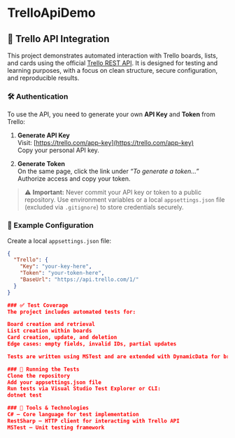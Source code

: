 ﻿# TrelloApiDemo
## 🔗 Trello API Integration

This project demonstrates automated interaction with Trello boards, lists, and cards using the official [Trello REST API](https://developer.atlassian.com/cloud/trello/rest/). It is designed for testing and learning purposes, with a focus on clean structure, secure configuration, and reproducible results.

### 🛠️ Authentication

To use the API, you need to generate your own **API Key** and **Token** from Trello:

1. **Generate API Key**  
   Visit: [https://trello.com/app-key](https://trello.com/app-key)  
   Copy your personal API key.

2. **Generate Token**  
   On the same page, click the link under _“To generate a token…”_  
   Authorize access and copy your token.

> ⚠️ **Important:** Never commit your API key or token to a public repository. Use environment variables or a local `appsettings.json` file (excluded via `.gitignore`) to store credentials securely.

### 🔐 Example Configuration

Create a local `appsettings.json` file:

```json
{
  "Trello": {
    "Key": "your-key-here",
    "Token": "your-token-here",
    "BaseUrl": "https://api.trello.com/1/"
  }
}

### ✅ Test Coverage
The project includes automated tests for:

Board creation and retrieval
List creation within boards
Card creation, update, and deletion
Edge cases: empty fields, invalid IDs, partial updates

Tests are written using MSTest and are extended with DynamicData for broader coverage.

### 🚀 Running the Tests
Clone the repository
Add your appsettings.json file
Run tests via Visual Studio Test Explorer or CLI:
dotnet test

### 🧰 Tools & Technologies
C# – Core language for test implementation
RestSharp – HTTP client for interacting with Trello API
MSTest – Unit testing framework